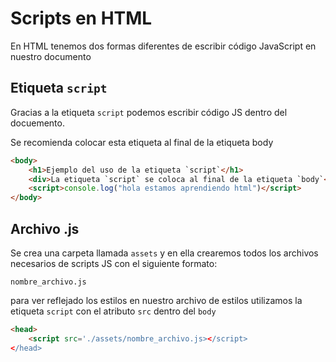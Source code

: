 # Scripts en HTML
En HTML tenemos dos formas diferentes de escribir código JavaScript en nuestro documento

## Etiqueta `script`
Gracias a la etiqueta `script` podemos escribir código JS dentro del docuemento.

Se recomienda colocar esta etiqueta al final de la etiqueta body

```html
<body>
    <h1>Ejemplo del uso de la etiqueta `script`</h1>
    <div>La etiqueta `script` se coloca al final de la etiqueta `body`</div>
    <script>console.log("hola estamos aprendiendo html")</script>
</body>
```

## Archivo .js
Se crea una carpeta llamada `assets` y en ella crearemos todos los archivos necesarios de scripts JS con el siguiente formato:
```
nombre_archivo.js
```
para ver reflejado los estilos en nuestro archivo de estilos utilizamos la etiqueta `script` con el atributo `src` dentro del `body`
```html
<head>
    <script src='./assets/nombre_archivo.js></script>
</head>
```